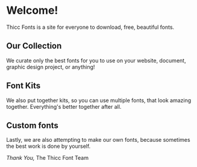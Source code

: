 # Welcome!
Thicc Fonts is a site for everyone to download, free, beautiful fonts.

## Our Collection
We curate only the best fonts for you to use on your website, document, graphic design project, or anything!

## Font Kits
We also put together kits, so you can use multiple fonts, that look amazing together.  Everything's better together after all.  

## Custom fonts
Lastly, we are also attempting to make our own fonts, because sometimes the best work is done by yourself.

_Thank You,_
The Thicc Font Team
